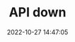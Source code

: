 ---
title: API down
date: 2022-10-27 14:47:05
resolved: false
resolvedWhen: 
severity: down
affected:
  - API
section: issue
---